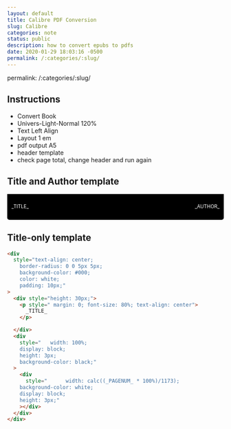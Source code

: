 ```yaml
---
layout: default
title: Calibre PDF Conversion
slug: Calibre
categories: note
status: public
description: how to convert epubs to pdfs
date: 2020-01-29 18:03:16 -0500
permalink: /:categories/:slug/
---
```



permalink: /:categories/:slug/

## Instructions

- Convert Book
- Univers-Light-Normal 120%
- Text Left Align
- Layout 1 em
- pdf output A5
- header template
- check page total, change header and run again

## Title and Author template

<div
    style="border-radius: 0 0 5px 5px;
      background-color: #000;
      color: white;
      padding: 10px;"
  >
    <div style="display: grid; grid-template-columns: 1fr 1fr; grid-gap: 30px; font-size: 80%">
      <p style="text-align: left">
        _TITLE_
      </p>
      <p style="text-align: right">
        _AUTHOR_
      </p>
    </div>
   <div style="display: grid; grid-template-columns: calc((_PAGENUM_ * 100)/1173)% 1fr; grid-gap: 0; height: 3px">
     <p style="
      background-color: white;"
      ></p>
     <p style="
      background-color: black;"
      ></p>
  </div>
</div>

>

## Title-only template

```html
<div
  style="text-align: center;
    border-radius: 0 0 5px 5px;
    background-color: #000;
    color: white;
    padding: 10px;"
>
  <div style="height: 30px;">
    <p style=" margin: 0; font-size: 80%; text-align: center">
      _TITLE_
    </p>

  </div>
  <div
    style="   width: 100%;
    display: block;
    height: 3px;
    background-color: black;"
  >
    <div
      style="      width: calc((_PAGENUM_ * 100%)/1173);
    background-color: white;
    display: block;
    height: 3px;"
    ></div>
  </div>
</div>
```
